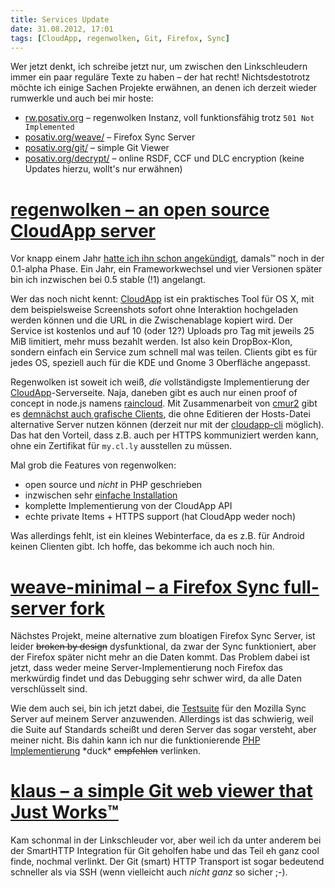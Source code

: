 ```yaml
---
title: Services Update
date: 31.08.2012, 17:01
tags: [CloudApp, regenwolken, Git, Firefox, Sync]
---
```


Wer jetzt denkt, ich schreibe jetzt nur, um zwischen den Linkschleudern immer
ein paar reguläre Texte zu haben – der hat recht! Nichtsdestotrotz möchte ich
einige Sachen Projekte erwähnen, an denen ich derzeit wieder rumwerkle und auch
bei mir hoste:

- [rw.posativ.org](http://rw.posativ.org/) – regenwolken Instanz, voll
  funktionsfähig trotz `501 Not Implemented`
- [posativ.org/weave/](https://posativ.org/weave/) – Firefox Sync Server
- [posativ.org/git/](https://posativ.org/git/) – simple Git Viewer
- [posativ.org/decrypt/](http://posativ.org/decrypt/) – online RSDF, CCF und DLC
  encryption (keine Updates hierzu, wollt's nur erwähnen)

#  [regenwolken – an open source CloudApp server][0]

Vor knapp einem Jahr [hatte ich ihn schon angekündigt][1], damals™ noch in der
0.1-alpha Phase. Ein Jahr, ein Frameworkwechsel und vier Versionen später bin
ich inzwischen bei 0.5 stable (!1) angelangt.

Wer das noch nicht kennt: [CloudApp][2] ist ein praktisches Tool für OS X, mit
dem beispielsweise Screenshots sofort ohne Interaktion hochgeladen werden können
und die URL in die Zwischenablage kopiert wird. Der Service ist kostenlos und
auf 10 (oder 12?) Uploads pro Tag mit jeweils 25 MiB limitiert, mehr muss
bezahlt werden. Ist also kein DropBox-Klon, sondern einfach ein Service zum
schnell mal was teilen. Clients gibt es für jedes OS, speziell auch für die KDE
und Gnome 3 Oberfläche angepasst.

Regenwolken ist soweit ich weiß, *die* vollständigste Implementierung der
[CloudApp][2]-Serverseite. Naja, daneben gibt es auch nur einen proof of concept
in node.js namens [raincloud][3]. Mit Zusammenarbeit von [cmur2][4] gibt es
[demnächst auch grafische Clients][5], die ohne Editieren der Hosts-Datei
alternative Server nutzen können (derzeit nur mit der [cloudapp-cli][11]
möglich). Das hat den Vorteil, dass z.B. auch per HTTPS kommuniziert werden
kann, ohne ein Zertifikat für `my.cl.ly` ausstellen zu müssen.

Mal grob die Features von regenwolken:

- open source und *nicht* in PHP geschrieben
- inzwischen sehr [einfache Installation][6]
- komplette Implementierung von der CloudApp API
- echte private Items + HTTPS support (hat CloudApp weder noch)

Was allerdings fehlt, ist ein kleines Webinterface, da es z.B. für Android
keinen Clienten gibt. Ich hoffe, das bekomme ich auch noch hin.

# [weave-minimal – a Firefox Sync full-server fork][7]

Nächstes Projekt, meine alternative zum bloatigen Firefox Sync Server, ist
leider ~~broken by design~~ dysfunktional, da zwar der Sync funktioniert, aber
der Firefox später nicht mehr an die Daten kommt. Das Problem dabei ist jetzt,
dass weder meine Server-Implementierung noch Firefox das merkwürdig findet und
das Debugging sehr schwer wird, da alle Daten verschlüsselt sind.

Wie dem auch sei, bin ich jetzt dabei, die [Testsuite][8] für den Mozilla Sync
Server auf meinem Server anzuwenden. Allerdings ist das schwierig, weil die
Suite auf Standards scheißt und deren Server das sogar versteht, aber meiner
nicht. Bis dahin kann ich nur die funktionierende [PHP Implementierung][9]
\*duck\* ~~empfehlen~~ verlinken.

# [klaus – a simple Git web viewer that Just Works™][10]

Kam schonmal in der Linkschleuder vor, aber weil ich da unter anderem bei der
SmartHTTP Integration für Git geholfen habe und das Teil eh ganz cool finde,
nochmal verlinkt. Der Git (smart) HTTP Transport ist sogar bedeutend schneller als
via SSH (wenn vielleicht auch *nicht ganz* so sicher ;-).

[0]: https://github.com/posativ/regenwolken/
[1]: /2011/regenwolken-hosting-cloudapp-on-your-own-server/
[2]: http://developer.getcloudapp.com/
[3]: https://github.com/rixth/raincloud
[4]: http://mycrobase.de/
[5]: https://github.com/cmur2/jcloudapp/
[6]: https://github.com/posativ/regenwolken/#quickstart
[7]: https://github.com/posativ/weave-minimal
[8]: https://github.com/mozilla-services/server-full/tree/master/tests
[9]: https://www.ohnekontur.de/2012/06/24/fsyncms-version-0-11-setup-page/
[10]: https://github.com/jonashaag/klaus
[11]: https://github.com/cmur2/cloudapp-cli
